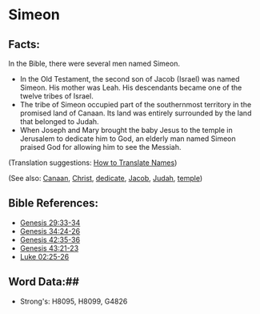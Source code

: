 # Simeon #

## Facts: ##

In the Bible, there were several men named Simeon.

* In the Old Testament, the second son of Jacob (Israel) was named Simeon. His mother was Leah. His descendants became one of the twelve tribes of Israel.
* The tribe of Simeon occupied part of the southernmost territory in the promised land of Canaan. Its land was entirely surrounded by the land that belonged to Judah.
* When Joseph and Mary brought the baby Jesus to the temple in Jerusalem to dedicate him to God, an elderly man named Simeon praised God for allowing him to see the Messiah.

(Translation suggestions: [How to Translate Names](rc://en/ta/man/translate/translate-names))

(See also: [Canaan](canaan.md), [Christ](../kt/christ.md), [dedicate](../other/dedicate.md), [Jacob](jacob.md), [Judah](judah.md), [temple](../kt/temple.md))

## Bible References: ##

* [Genesis 29:33-34](rc://en/tn/help/gen/29/33)
* [Genesis 34:24-26](rc://en/tn/help/gen/34/24)
* [Genesis 42:35-36](rc://en/tn/help/gen/42/35)
* [Genesis 43:21-23](rc://en/tn/help/gen/43/21)
* [Luke 02:25-26](rc://en/tn/help/luk/02/25)

## Word Data:##

* Strong's: H8095, H8099, G4826
